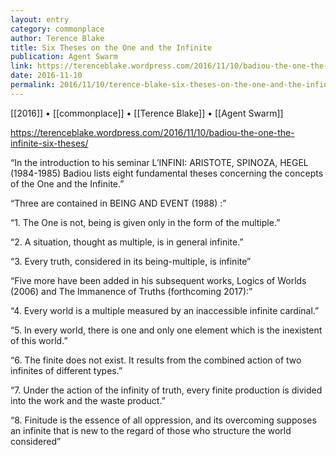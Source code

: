 ```yaml
---
layout: entry
category: commonplace
author: Terence Blake
title: Six Theses on the One and the Infinite
publication: Agent Swarm
link: https://terenceblake.wordpress.com/2016/11/10/badiou-the-one-the-infinite-six-theses/
date: 2016-11-10
permalink: 2016/11/10/terence-blake-six-theses-on-the-one-and-the-infinite
---
```


[[2016]] • [[commonplace]] • [[Terence Blake]] • [[Agent Swarm]]

https://terenceblake.wordpress.com/2016/11/10/badiou-the-one-the-infinite-six-theses/

“In the introduction to his seminar L’INFINI: ARISTOTE, SPINOZA, HEGEL (1984-1985) Badiou lists eight fundamental theses concerning the concepts of the One and the Infinite.”

“Three are contained in BEING AND EVENT (1988) :”

“1. The One is not, being is given only in the form of the multiple.”

“2. A situation, thought as multiple, is in general infinite.”

“3. Every truth, considered in its being-multiple, is infinite”

“Five more have been added in his subsequent works, Logics of Worlds (2006) and The Immanence of Truths (forthcoming 2017):”

“4. Every world is a multiple measured by an inaccessible infinite cardinal.”

“5. In every world, there is one and only one element which is the inexistent of this world.”

“6. The finite does not exist. It results from the combined action of two infinites of different types.”

“7. Under the action of the infinity of truth, every finite production is divided into the work and the waste product.”

“8. Finitude is the essence of all oppression, and its overcoming supposes an infinite that is new to the regard of those who structure the world considered”


